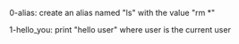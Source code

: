 0-alias:
    create an alias named "ls" with the
    value "rm *"

1-hello_you:
    print "hello user" where user is the 
    current user

